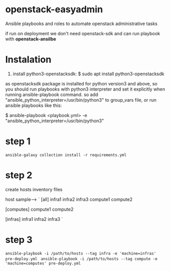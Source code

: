 # openstack-easyadmin
Ansible playbooks and roles to automate openstack administrative tasks 

if run on deployment we don't need openstack-sdk and can run playbook with <b> openstack-ansilbe </b>
# Instalation
1. install python3-openstacksdk:
   $ sudo apt install python3-openstacksdk

as openstacksdk package is installed for python version3 and above, so you should run playbooks with python3 interpreter and set it explicitly when running ansible-playbook command. so add "ansible_python_interpreter=/usr/bin/python3" to group_vars file, or run ansible playbooks like this:

   $ ansible-playbook <playbook.yml>  -e "ansible_python_interpreter=/usr/bin/python3"
   
   
# step 1

` ansible-galaxy collection install -r requirements.yml `

# step 2

create hosts inventory files

host sample-->
`
[all]
infra1
infra2
infra3
compute1
compute2


[computes]
compute1
compute2

[infras]
infra1
infra2
infra3
`

# step 3

` ansible-playbook -i /path/to/hosts --tag infra -e 'machine=infras' pre-deploy.yml  `
` ansible-playbook -i /path/to/hosts --tag compute -e 'machine=computes' pre-deploy.yml  `

